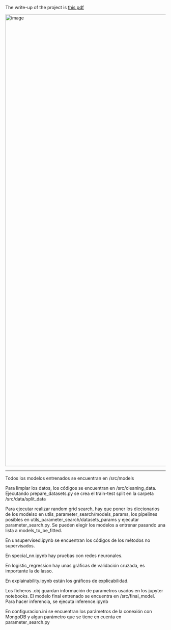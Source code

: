 The write-up of the project is [this pdf](https://github.com/JorgeVanco/Machine-Learning-Final-Project/blob/main/Memoria_proyecto_final_ml_Jorge_Vanco_Sampedro.pdf)

<img width="1362" height="1418" alt="image" src="https://github.com/user-attachments/assets/c660d380-51a3-4576-8c21-78d780c72656" />


--- 

Todos los modelos entrenados se encuentran en /src/models

Para limpiar los datos, los códigos se encuentran en /src/cleaning_data. Ejecutando prepare_datasets.py se crea el train-test split en la carpeta /src/data/split_data

Para ejecutar realizar random grid search, hay que poner los diccionarios de los modelso en utils_parameter_search/models_params, los pipelines posibles en utils_parameter_search/datasets_params y ejecutar parameter_search.py. Se pueden elegir los modelos a entrenar pasando una lista a models_to_be_fitted.

En unsupervised.ipynb se encuentran los códigos de los métodos no supervisados.

En special_nn.ipynb hay pruebas con redes neuronales.

En logistic_regression hay unas gráficas de validación cruzada, es importante la de lasso.

En explainability.ipynb están los gráficos de explicabilidad.

Los ficheros .obj guardan información de parametros usados en los jupyter notebooks. El modelo final entrenado se encuentra en /src/final_model. Para hacer inferencia, se ejecuta inference.ipynb

En configuracion.ini se encuentran los parámetros de la conexión con MongoDB y algun parámetro que se tiene en cuenta en parameter_search.py
